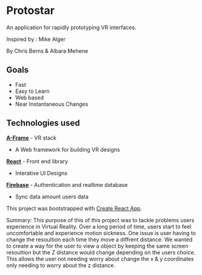 # Protostar
An application for rapidly prototyping VR interfaces. 

Inspired by : Mike Alger

By Chris Berns & Albara Mehene

## Goals
- Fast
- Easy to Learn 
- Web based 
- Near Instantaneous Changes 

## Technologies used
[**A-Frame**](https://aframe.io/) - VR stack
 - A Web framework for building VR designs 

[**React**](https://reactjs.org/) - Front end library
 - Interative UI Designs 

[**Firebase**](https://firebase.google.com/) - Authentication and realtime database
 - Sync data amount users data 


This project was bootstrapped with [Create React App](https://github.com/facebookincubator/create-react-app).

Summary:
This purpose of this of this project was to tackle problems users experience in Virtual Reality. Over a long period of time, users start to feel uncomfortable and experience motion sickness. One issue is user having to change the resoultion each time they move a diffrent distance. We wanted to create a way for the user to view a object by keeping the same screen resoultion but the Z distance would change depending on the users choice. This allows the user not needing worry about change the x & y coordinates only needing to worry about the z distance.

